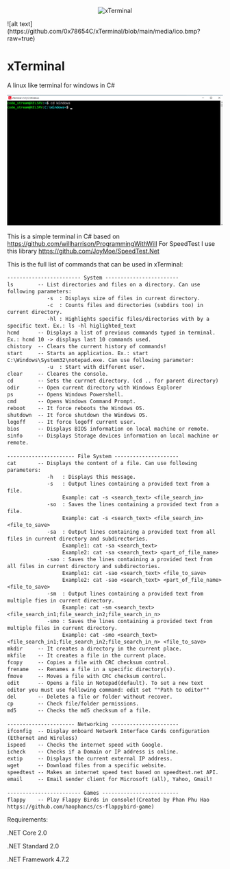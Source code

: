 <p align="center">

  <img width="200" src="https://github.com/0x78654C/xTerminal/blob/main/media/ico.bmpg" alt="xTerminal">

</p>
![alt text](https://github.com/0x78654C/xTerminal/blob/main/media/ico.bmp?raw=true)

# xTerminal
 A linux like terminal for windows in C#
 
![alt text](https://github.com/0x78654C/xTerminal/blob/main/media/1.bmp?raw=true)


This is a simple terminal in C#  based on https://github.com/willharrison/ProgrammingWithWill
For SpeedTest I use this library https://github.com/JoyMoe/SpeedTest.Net

This is the full list of commands that can be used in xTerminal:

    ------------------------ System ------------------------
    ls        -- List directories and files on a directory. Can use following parameters:
                 -s  : Displays size of files in current directory.
                 -c  : Counts files and directories (subdirs too) in current directory.
                 -hl : Highlights specific files/directories with by a specific text. Ex.: ls -hl higlighted_text
    hcmd      -- Displays a list of previous commands typed in terminal. Ex.: hcmd 10 -> displays last 10 commands used. 
    chistory  -- Clears the current history of commands!
    start     -- Starts an application. Ex.: start C:\Windows\System32\notepad.exe. Can use following parameter:
                 -u  : Start with different user.
    clear     -- Cleares the console.
    cd        -- Sets the currnet directory. (cd .. for parent directory)
    odir      -- Open current directory with Windows Explorer
    ps        -- Opens Windows Powershell.
    cmd       -- Opens Windows Command Prompt.
    reboot    -- It force reboots the Windows OS.
    shutdown  -- It force shutdown the Windows OS.
    logoff    -- It force logoff current user.
    bios      -- Displays BIOS information on local machine or remote.
    sinfo     -- Displays Storage devices information on local machine or remote.

    ---------------------- File System ---------------------
    cat       -- Displays the content of a file. Can use following parameters:
                 -h   : Displays this message.
                 -s   : Output lines containing a provided text from a file.
                      Example: cat -s <search_text> <file_search_in>
                 -so  : Saves the lines containing a provided text from a file.
                      Example: cat -s <search_text> <file_search_in> <file_to_save>
                 -sa  : Output lines containing a provided text from all files in current directory and subdirectories.
                      Example1: cat -sa <search_text>
                      Example2: cat -sa <search_text> <part_of_file_name> 
                 -sao : Saves the lines containing a provided text from all files in current directory and subdirectories.
                      Example1: cat -sao <search_text> <file_to_save>
                      Example2: cat -sao <search_text> <part_of_file_name> <file_to_save>
                 -sm  : Output lines containing a provided text from multiple fies in current directory.
                      Example: cat -sm <search_text> <file_search_in1;file_search_in2;file_search_in_n> 
                 -smo : Saves the lines containing a provided text from multiple files in current directory.
                      Example: cat -smo <search_text> <file_search_in1;file_search_in2;file_search_in_n> <file_to_save>
    mkdir     -- It creates a directory in the current place.
    mkfile    -- It creates a file in the current place.
    fcopy     -- Copies a file with CRC checksum control.
    frename   -- Renames a file in a specific directory(s).
    fmove     -- Moves a file with CRC checksum control.
    edit      -- Opens a file in Notepad(default). To set a new text editor you must use following command: edit set ""Path to editor""
    del       -- Deletes a file or folder without recover.
    cp        -- Check file/folder permissions.
    md5       -- Checks the md5 checksum of a file.

    ---------------------- Networking ----------------------
    ifconfig  -- Display onboard Network Interface Cards configuration (Ethernet and Wireless)
    ispeed    -- Checks the internet speed with Google.
    icheck    -- Checks if a Domain or IP address is online.
    extip     -- Displays the current external IP address.
    wget      -- Download files from a specific website.
    speedtest -- Makes an internet speed test based on speedtest.net API.
    email     -- Email sender client for Microsoft (all), Yahoo, Gmail!
    
    ------------------------ Games -------------------------
    flappy    -- Play Flappy Birds in console!(Created by Phan Phu Hao https://github.com/haophancs/cs-flappybird-game)


Requirements:

.NET Core 2.0

.NET Standard 2.0

.NET Framework 4.7.2
